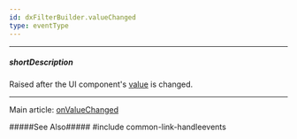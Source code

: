 ```yaml
---
id: dxFilterBuilder.valueChanged
type: eventType
---
```

---
##### shortDescription
Raised after the UI component's [value](/api-reference/10%20UI%20Components/dxFilterBuilder/1%20Configuration/value.md '/Documentation/ApiReference/UI_Components/dxFilterBuilder/Configuration/#value') is changed.

---
Main article: [onValueChanged](/api-reference/10%20UI%20Components/dxFilterBuilder/1%20Configuration/onValueChanged.md '/Documentation/ApiReference/UI_Components/dxFilterBuilder/Configuration/#onValueChanged')

#####See Also#####
#include common-link-handleevents